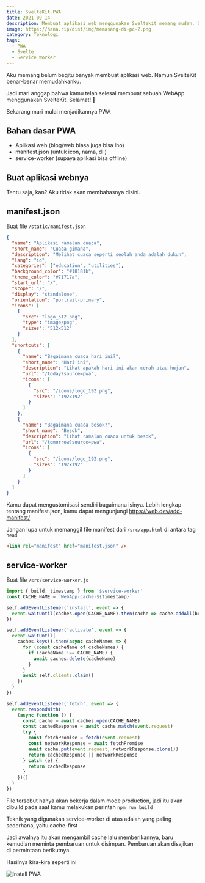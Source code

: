 ```yaml
---
title: SvelteKit PWA
date: 2021-09-14
description: Membuat aplikasi web menggunakan Sveltekit memang mudah. Sekarang kamu hanya perlu melakukan langkah-langkah pada catatan ini, lalu itu akan dapat diinstall di mana pun.
image: https://hana.rip/dist/img/memasang-di-pc-2.png
category: Teknologi
tags:
  - PWA
  - Svelte
  - Service Worker
---
```


Aku memang belum begitu banyak membuat aplikasi web. Namun SvelteKit benar-benar memudahkanku.

Jadi mari anggap bahwa kamu telah selesai membuat sebuah WebApp menggunakan SvelteKit. Selamat! 🎉

Sekarang mari mulai menjadikannya PWA

## Bahan dasar PWA

- Aplikasi web (blog/web biasa juga bisa lho)
- manifest.json (untuk icon, nama, dll)
- service-worker (supaya aplikasi bisa offline)

## Buat aplikasi webnya

Tentu saja, kan? Aku tidak akan membahasnya disini.

## manifest.json

Buat file `/static/manifest.json`

```json
{
  "name": "Aplikasi ramalan cuaca",
  "short_name": "Cuaca gimana",
  "description": "Melihat cuaca seperti seolah anda adalah dukun",
  "lang": "id",
  "categories": ["education", "utilities"],
  "background_color": "#18181b",
  "theme_color": "#71717a",
  "start_url": "/",
  "scope": "/",
  "display": "standalone",
  "orientation": "portrait-primary",
  "icons": [
    {
      "src": "logo_512.png",
      "type": "image/png",
      "sizes": "512x512"
    }
  ],
  "shortcuts": [
    {
      "name": "Bagaimana cuaca hari ini?",
      "short_name": "Hari ini",
      "description": "Lihat apakah hari ini akan cerah atau hujan",
      "url": "/today?source=pwa",
      "icons": [
        {
          "src": "/icons/logo_192.png",
          "sizes": "192x192"
        }
      ]
    },
    {
      "name": "Bagaimana cuaca besok?",
      "short_name": "Besok",
      "description": "Lihat ramalan cuaca untuk besok",
      "url": "/tomorrow?source=pwa",
      "icons": [
        {
          "src": "/icons/logo_192.png",
          "sizes": "192x192"
        }
      ]
    }
  ]
}
```

Kamu dapat mengustomisasi sendiri bagaimana isinya. Lebih lengkap tentang manifest.json, kamu dapat mengunjungi https://web.dev/add-manifest/

Jangan lupa untuk memanggil file manifest dari `/src/app.html` di antara tag `head`

```html
<link rel="manifest" href="manifest.json" />
```

## service-worker

Buat file `/src/service-worker.js`

```js
import { build, timestamp } from '$service-worker'
const CACHE_NAME = `WebApp-cache-${timestamp}`

self.addEventListener('install', event => {
  event.waitUntil(caches.open(CACHE_NAME).then(cache => cache.addAll(build)))
})

self.addEventListener('activate', event => {
  event.waitUntil(
    caches.keys().then(async cacheNames => {
      for (const cacheName of cacheNames) {
        if (cacheName !== CACHE_NAME) {
          await caches.delete(cacheName)
        }
      }
      await self.clients.claim()
    })
  )
})

self.addEventListener('fetch', event => {
  event.respondWith(
    (async function () {
      const cache = await caches.open(CACHE_NAME)
      const cachedResponse = await cache.match(event.request)
      try {
        const fetchPromise = fetch(event.request)
        const networkResponse = await fetchPromise
        await cache.put(event.request, networkResponse.clone())
        return cachedResponse || networkResponse
      } catch (e) {
        return cachedResponse
      }
    })()
  )
})
```

File tersebut hanya akan bekerja dalam mode production, jadi itu akan dibuild pada saat kamu melakukan perintah `npm run build`

Teknik yang digunakan service-worker di atas adalah yang paling sederhana, yaitu cache-first

Jadi awalnya itu akan mengambil cache lalu memberikannya, baru kemudian meminta pembaruan untuk disimpan. Pembaruan akan disajikan di permintaan berikutnya.

Hasilnya kira-kira seperti ini

![Install PWA](https://hana.rip/dist/img/memasang-di-pc-2.png)
